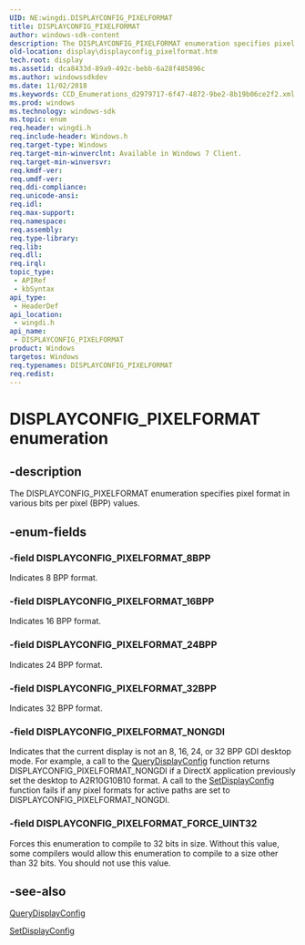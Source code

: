 ```yaml
---
UID: NE:wingdi.DISPLAYCONFIG_PIXELFORMAT
title: DISPLAYCONFIG_PIXELFORMAT
author: windows-sdk-content
description: The DISPLAYCONFIG_PIXELFORMAT enumeration specifies pixel format in various bits per pixel (BPP) values.
old-location: display\displayconfig_pixelformat.htm
tech.root: display
ms.assetid: dca8433d-89a9-492c-bebb-6a28f485896c
ms.author: windowssdkdev
ms.date: 11/02/2018
ms.keywords: CCD_Enumerations_d2979717-6f47-4872-9be2-8b19b06ce2f2.xml, DISPLAYCONFIG_PIXELFORMAT, DISPLAYCONFIG_PIXELFORMAT enumeration [Display Devices], DISPLAYCONFIG_PIXELFORMAT_16BPP, DISPLAYCONFIG_PIXELFORMAT_24BPP, DISPLAYCONFIG_PIXELFORMAT_32BPP, DISPLAYCONFIG_PIXELFORMAT_8BPP, DISPLAYCONFIG_PIXELFORMAT_FORCE_UINT32, DISPLAYCONFIG_PIXELFORMAT_NONGDI, display.displayconfig_pixelformat, wingdi/DISPLAYCONFIG_PIXELFORMAT, wingdi/DISPLAYCONFIG_PIXELFORMAT_16BPP, wingdi/DISPLAYCONFIG_PIXELFORMAT_24BPP, wingdi/DISPLAYCONFIG_PIXELFORMAT_32BPP, wingdi/DISPLAYCONFIG_PIXELFORMAT_8BPP, wingdi/DISPLAYCONFIG_PIXELFORMAT_FORCE_UINT32, wingdi/DISPLAYCONFIG_PIXELFORMAT_NONGDI
ms.prod: windows
ms.technology: windows-sdk
ms.topic: enum
req.header: wingdi.h
req.include-header: Windows.h
req.target-type: Windows
req.target-min-winverclnt: Available in Windows 7 Client.
req.target-min-winversvr: 
req.kmdf-ver: 
req.umdf-ver: 
req.ddi-compliance: 
req.unicode-ansi: 
req.idl: 
req.max-support: 
req.namespace: 
req.assembly: 
req.type-library: 
req.lib: 
req.dll: 
req.irql: 
topic_type:
 - APIRef
 - kbSyntax
api_type:
 - HeaderDef
api_location:
 - wingdi.h
api_name:
 - DISPLAYCONFIG_PIXELFORMAT
product: Windows
targetos: Windows
req.typenames: DISPLAYCONFIG_PIXELFORMAT
req.redist: 
---
```


# DISPLAYCONFIG_PIXELFORMAT enumeration


## -description


The DISPLAYCONFIG_PIXELFORMAT enumeration specifies pixel format in various bits per pixel (BPP) values.


## -enum-fields




### -field DISPLAYCONFIG_PIXELFORMAT_8BPP

Indicates 8 BPP format. 


### -field DISPLAYCONFIG_PIXELFORMAT_16BPP

Indicates 16 BPP format. 


### -field DISPLAYCONFIG_PIXELFORMAT_24BPP

Indicates 24 BPP format. 


### -field DISPLAYCONFIG_PIXELFORMAT_32BPP

Indicates 32 BPP format. 


### -field DISPLAYCONFIG_PIXELFORMAT_NONGDI

Indicates that the current display is not an 8, 16, 24, or 32 BPP GDI desktop mode. For example, a call to the <a href="https://msdn.microsoft.com/b1792d7f-f216-4250-a6b6-a11b251a9cec">QueryDisplayConfig</a> function returns DISPLAYCONFIG_PIXELFORMAT_NONGDI if a DirectX application previously set the desktop to A2R10G10B10 format. A call to the <a href="https://msdn.microsoft.com/9f649fa0-ffb2-44c6-9a66-049f888e3b04">SetDisplayConfig</a> function fails if any pixel formats for active paths are set to DISPLAYCONFIG_PIXELFORMAT_NONGDI. 


### -field DISPLAYCONFIG_PIXELFORMAT_FORCE_UINT32

Forces this enumeration to compile to 32 bits in size. Without this value, some compilers would allow this enumeration to compile to a size other than 32 bits. You should not use this value. 


## -see-also




<a href="https://msdn.microsoft.com/b1792d7f-f216-4250-a6b6-a11b251a9cec">QueryDisplayConfig</a>



<a href="https://msdn.microsoft.com/9f649fa0-ffb2-44c6-9a66-049f888e3b04">SetDisplayConfig</a>
 

 

